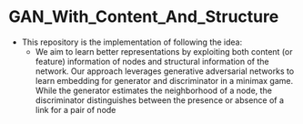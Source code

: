 # GAN_With_Content_And_Structure
- This repository is the implementation of following the idea:
  - We  aim  to  learn  better  representations  by  exploiting
  both  content  (or  feature)  information  of  nodes  and  structural
  information  of  the  network.  Our  approach  leverages  generative
  adversarial   networks   to   learn   embedding   for   generator   and
  discriminator in a minimax game. While the generator estimates
  the   neighborhood   of   a   node,   the   discriminator   distinguishes
  between the presence or absence of a link for a pair of node
